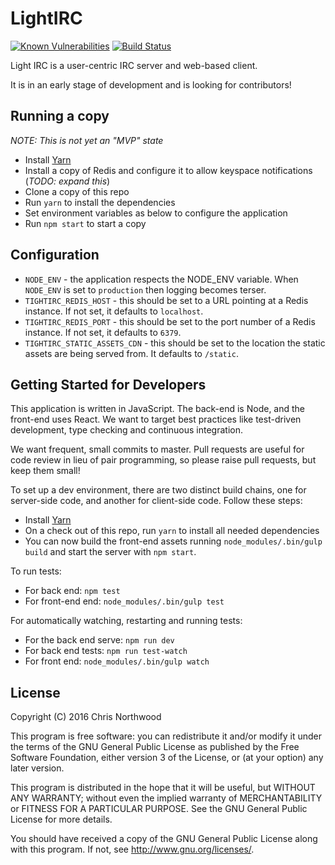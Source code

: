 LightIRC
========

[![Known Vulnerabilities](https://snyk.io/test/github/cnorthwood/tightirc/badge.svg)](https://snyk.io/test/github/cnorthwood/tightirc)
[![Build Status](https://travis-ci.org/cnorthwood/tightirc.svg?branch=master)](https://travis-ci.org/cnorthwood/tightirc)

Light IRC is a user-centric IRC server and web-based client.

It is in an early stage of development and is looking for contributors!

Running a copy
--------------

_NOTE: This is not yet an "MVP" state_

* Install [Yarn](https://yarnpkg.com/en/docs/install)
* Install a copy of Redis and configure it to allow keyspace notifications (_TODO: expand this_)
* Clone a copy of this repo
* Run `yarn` to install the dependencies
* Set environment variables as below to configure the application 
* Run `npm start` to start a copy

Configuration
-------------

* `NODE_ENV` - the application respects the NODE_ENV variable. When
  `NODE_ENV` is set to `production` then logging becomes terser.
* `TIGHTIRC_REDIS_HOST` - this should be set to a URL pointing at a Redis
  instance. If not set, it defaults to `localhost`.
* `TIGHTIRC_REDIS_PORT` - this should be set to the port number of a Redis
  instance. If not set, it defaults to `6379`.
* `TIGHTIRC_STATIC_ASSETS_CDN` - this should be set to the location the static
  assets are being served from. It defaults to `/static`.

Getting Started for Developers
------------------------------

This application is written in JavaScript. The back-end is Node, and the
front-end uses React. We want to target best practices like test-driven
development, type checking and continuous integration.

We want frequent, small commits to master. Pull requests are useful for code
review in lieu of pair programming, so please raise pull requests, but keep
them small!

To set up a dev environment, there are two distinct build chains, one for
server-side code, and another for client-side code. Follow these steps:

* Install [Yarn](https://yarnpkg.com/en/docs/install)
* On a check out of this repo, run `yarn` to install all needed dependencies
* You can now build the front-end assets running `node_modules/.bin/gulp build`
  and start the server with `npm start`.

To run tests:

* For back end: `npm test`
* For front-end end: `node_modules/.bin/gulp test`

For automatically watching, restarting and running tests:

* For the back end serve: `npm run dev`
* For back end tests: `npm run test-watch`
* For front end: `node_modules/.bin/gulp watch`

License
-------

Copyright (C) 2016 Chris Northwood

This program is free software: you can redistribute it and/or modify
it under the terms of the GNU General Public License as published by
the Free Software Foundation, either version 3 of the License, or
(at your option) any later version.

This program is distributed in the hope that it will be useful,
but WITHOUT ANY WARRANTY; without even the implied warranty of
MERCHANTABILITY or FITNESS FOR A PARTICULAR PURPOSE.  See the
GNU General Public License for more details.

You should have received a copy of the GNU General Public License
along with this program.  If not, see <http://www.gnu.org/licenses/>.
